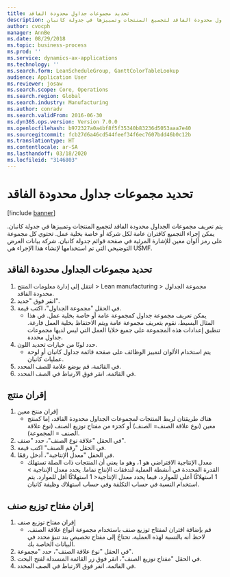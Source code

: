 ```yaml
---
title: تحديد مجموعات جداول محدودة الفاقد
description: يتم تعريف مجموعات الجداول محدودة الفاقد لتجميع المنتجات وتمييزها في جدولة كانبان.
author: cvocph
manager: AnnBe
ms.date: 08/29/2018
ms.topic: business-process
ms.prod: ''
ms.service: dynamics-ax-applications
ms.technology: ''
ms.search.form: LeanScheduleGroup, GanttColorTableLookup
audience: Application User
ms.reviewer: josaw
ms.search.scope: Core, Operations
ms.search.region: Global
ms.search.industry: Manufacturing
ms.author: conradv
ms.search.validFrom: 2016-06-30
ms.dyn365.ops.version: Version 7.0.0
ms.openlocfilehash: b972327a0a4bf8f5f35340b83236d5053aaa7e40
ms.sourcegitcommit: fcb27d6a46cd544feef34f6ec7607bdd46b0c12b
ms.translationtype: HT
ms.contentlocale: ar-SA
ms.lasthandoff: 03/18/2020
ms.locfileid: "3146803"
---
```

# <a name="define-lean-schedule-groups"></a>تحديد مجموعات جداول محدودة الفاقد

[!include [banner](../../includes/banner.md)]

يتم تعريف مجموعات الجداول محدودة الفاقد لتجميع المنتجات وتمييزها في جدولة كانبان. يمكن إجراء التجميع كاقتران عامة لكل شركة أو خاصة بخلية عمل. تحتوي كل مجموعة على رمز ألوان معين للإشارة المرئية في صفحة قوائم جدولة كانبان. شركة بيانات العرض التوضيحي التي تم استخدامها لإنشاء هذا الإجراء هي USMF.


## <a name="define-lean-scheduling-group"></a>تحديد مجموعات الجداول محدودة الفاقد
1. انتقل إلى إدارة معلومات المنتج > Lean manufacturing > مجموعة الجداول محدودة الفاقد.
2. انقر فوق "جديد".
3. في الحقل "مجموعة الجداول"، اكتب قيمة.
    * يمكن تعريف مجموعة جداول كمجموعة عامة أو خاصة بخلية عمل. في هذا المثال البسيط، نقوم بتعريف مجموعة عامة ويتم الاحتفاظ بخلية العمل فارغة. تنطبق إعدادات هذه المجموعة على جميع خلايا العمل التي ليس لديها مجموعات جداول محددة.  
4. حدد لونًا من خيارات تحديد اللون.
    * يتم استخدام الألوان لتمييز الوظائف على صفحة قائمة جداول كانبان أو لوحة عمليات كانبان.  
5. في القائمة، قم بوضع علامة للصف المحدد.
6. في القائمة، انقر فوق الارتباط في الصف المحدد.

## <a name="associate-product"></a>إقران منتج
1. إقران منتج معين
    * هناك طريقتان لربط المنتجات لمجموعات الجداول محدودة الفاقد، إما كمنتج معين (نوع علاقة الصنف= الصنف) أو كجزء من مفتاح توزيع الصنف (نوع علاقة الصنف = المجموعة).    
2. في الحقل "علاقة نوع الصنف"، حدد "صنف".
3. في الحقل "رقم الصنف" اكتب قيمة.
4. في الحقل "معدل الإنتاجية"، أدخل رقمًا.
    * معدل الإنتاجية الافتراضي هو 1، وهو ما يعني أن المنتجات ذات الصلة تستهلك القدرة المحددة في أنشطة العملية لتدفقات الإنتاج تماما. يحدد معدل الإنتاجية > 1 استهلاكًا أعلى للموارد، فيما يحدد معدل الإنتاجية< 1 استهلاكًا أقل للموارد. يتم استخدام النسبة في حساب التكلفة وفي حساب استهلاك وظيفة كانبان.  

## <a name="associate-item-allocation-key"></a>إقران مفتاح توزيع صنف
1. إقران مفتاح توزيع صنف
    * قم بإضافة اقتران لمفتاح توزيع صنف باستخدام مجموعة أنواع علاقة الصنف.   لاحظ أنه بالنسبة لهذه العملية، تحتاجُ إلى مفتاح تخصيص بند تنبؤ محدد في البيانات الخاصة بك.  
2. في الحقل "نوع علاقة الصنف"، حدد "مجموعة".
3. في الحقل "مفتاح توزيع الصنف"، انقر فوق زر القائمة المنسدلة لفتح البحث.
4. في القائمة، انقر فوق الارتباط في الصف المحدد.

